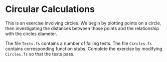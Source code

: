Circular Calculations
=====================

This is an exercise involving circles. We begin by plotting points on a circle, then investigating the distances between those points and the relationship with the circles diameter.

The file `Tests.fs` contains a number of failing tests. The file `Circles.fs` contains corresponding function stubs. Complete the exercise by modifying `Circles.fs` so that the tests pass. 

